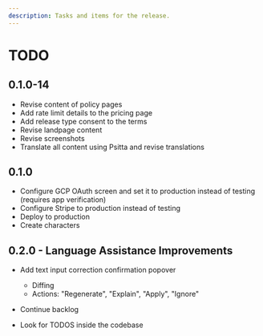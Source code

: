 ```yaml
---
description: Tasks and items for the release.
---
```


# TODO

## 0.1.0-14

- Revise content of policy pages
- Add rate limit details to the pricing page
- Add release type consent to the terms
- Revise landpage content
- Revise screenshots
- Translate all content using Psitta and revise translations

## 0.1.0

- Configure GCP OAuth screen and set it to production instead of testing (requires app verification)
- Configure Stripe to production instead of testing
- Deploy to production
- Create characters

## 0.2.0 - Language Assistance Improvements

- Add text input correction confirmation popover
  - Diffing
  - Actions: "Regenerate", "Explain", "Apply", "Ignore"

- Continue backlog
- Look for TODOS inside the codebase

